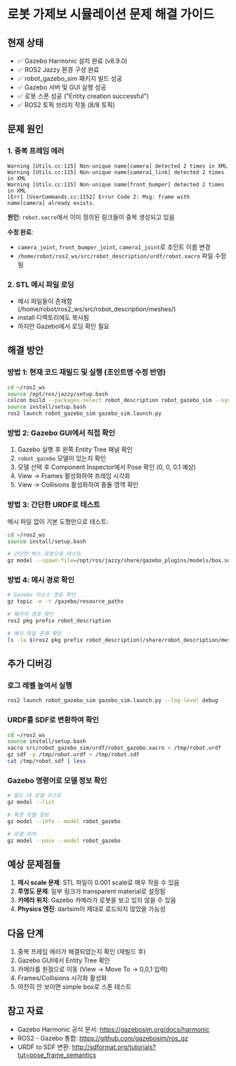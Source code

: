 # 로봇 가제보 시뮬레이션 문제 해결 가이드

## 현재 상태
- ✅ Gazebo Harmonic 설치 완료 (v8.9.0)
- ✅ ROS2 Jazzy 환경 구성 완료
- ✅ robot_gazebo_sim 패키지 빌드 성공
- ✅ Gazebo 서버 및 GUI 실행 성공
- ✅ 로봇 스폰 성공 ("Entity creation successful")
- ✅ ROS2 토픽 브리지 작동 (8/8 토픽)

## 문제 원인

### 1. 중복 프레임 에러
```
Warning [Utils.cc:115] Non-unique name[camera] detected 2 times in XML
Warning [Utils.cc:115] Non-unique name[camera1_link] detected 2 times in XML  
Warning [Utils.cc:115] Non-unique name[front_bumper] detected 2 times in XML
[Err] [UserCommands.cc:1152] Error Code 2: Msg: frame with name[camera] already exists.
```

**원인**: `robot.xacro`에서 이미 정의된 링크들이 중복 생성되고 있음

**수정 완료**:
- `camera_joint`, `front_bumper_joint`, `camera1_joint`로 조인트 이름 변경
- `/home/robot/ros2_ws/src/robot_description/urdf/robot.xacro` 파일 수정됨

### 2. STL 메시 파일 로딩
- 메시 파일들이 존재함 (/home/robot/ros2_ws/src/robot_description/meshes/)
- install 디렉토리에도 복사됨
- 하지만 Gazebo에서 로딩 확인 필요

## 해결 방안

### 방법 1: 현재 코드 재빌드 및 실행 (조인트명 수정 반영)

```bash
cd ~/ros2_ws
source /opt/ros/jazzy/setup.bash
colcon build --packages-select robot_description robot_gazebo_sim --symlink-install
source install/setup.bash
ros2 launch robot_gazebo_sim gazebo_sim.launch.py
```

### 방법 2: Gazebo GUI에서 직접 확인

1. Gazebo 실행 후 왼쪽 Entity Tree 패널 확인
2. `robot_gazebo` 모델이 있는지 확인
3. 모델 선택 후 Component Inspector에서 Pose 확인 (0, 0, 0.1 예상)
4. View → Frames 활성화하여 프레임 시각화
5. View → Collisions 활성화하여 충돌 영역 확인

### 방법 3: 간단한 URDF로 테스트

메시 파일 없이 기본 도형만으로 테스트:

```bash
cd ~/ros2_ws
source install/setup.bash

# 간단한 박스 로봇으로 테스트
gz model --spawn-file=/opt/ros/jazzy/share/gazebo_plugins/models/box.sdf --model-name=test_box
```

### 방법 4: 메시 경로 확인

```bash
# Gazebo 리소스 경로 확인
gz topic -e -t /gazebo/resource_paths

# 패키지 경로 확인
ros2 pkg prefix robot_description

# 메시 파일 존재 확인
ls -la $(ros2 pkg prefix robot_description)/share/robot_description/meshes/
```

## 추가 디버깅

### 로그 레벨 높여서 실행
```bash
ros2 launch robot_gazebo_sim gazebo_sim.launch.py --log-level debug
```

### URDF를 SDF로 변환하여 확인
```bash
cd ~/ros2_ws
source install/setup.bash
xacro src/robot_gazebo_sim/urdf/robot_gazebo.xacro > /tmp/robot.urdf
gz sdf -p /tmp/robot.urdf > /tmp/robot.sdf
cat /tmp/robot.sdf | less
```

### Gazebo 명령어로 모델 정보 확인
```bash
# 월드 내 모델 리스트
gz model --list

# 특정 모델 정보
gz model --info --model robot_gazebo

# 모델 위치
gz model --pose --model robot_gazebo
```

## 예상 문제점들

1. **메시 scale 문제**: STL 파일이 0.001 scale로 매우 작을 수 있음
2. **투명도 문제**: 일부 링크가 transparent material로 설정됨
3. **카메라 위치**: Gazebo 카메라가 로봇을 보고 있지 않을 수 있음
4. **Physics 엔진**: dartsim이 제대로 로드되지 않았을 가능성

## 다음 단계

1. 중복 프레임 에러가 해결되었는지 확인 (재빌드 후)
2. Gazebo GUI에서 Entity Tree 확인
3. 카메라를 원점으로 이동 (View → Move To → 0,0,1 입력)
4. Frames/Collisions 시각화 활성화
5. 여전히 안 보이면 simple box로 스폰 테스트

## 참고 자료

- Gazebo Harmonic 공식 문서: https://gazebosim.org/docs/harmonic
- ROS2 - Gazebo 통합: https://github.com/gazebosim/ros_gz
- URDF to SDF 변환: http://sdformat.org/tutorials?tut=pose_frame_semantics
